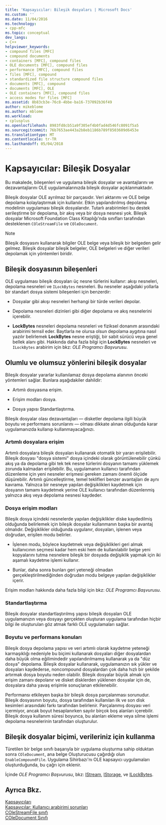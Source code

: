 ```yaml
---
title: 'Kapsayıcılar: Bileşik dosyaları | Microsoft Docs'
ms.custom: ''
ms.date: 11/04/2016
ms.technology:
- cpp-mfc
ms.topic: conceptual
dev_langs:
- C++
helpviewer_keywords:
- compound files [MFC]
- compound documents
- containers [MFC], compound files
- OLE documents [MFC], compound files
- performance [MFC], compound files
- files [MFC], compound
- standardized file structure compound files
- documents [MFC], compound
- documents [MFC], OLE
- OLE containers [MFC], compound files
- access modes for files [MFC]
ms.assetid: 8b83cb3e-76c8-4bbe-ba16-737092b36f49
author: mikeblome
ms.author: mblome
ms.workload:
- cplusplus
ms.openlocfilehash: 8983fd8cb51a9f305ef4b0fad4d546fc8091f5a5
ms.sourcegitcommit: 76b7653ae443a2b8eb1186b789f8503609d6453e
ms.translationtype: MT
ms.contentlocale: tr-TR
ms.lasthandoff: 05/04/2018
---
```

# <a name="containers-compound-files"></a>Kapsayıcılar: Bileşik Dosyalar
Bu makalede, bileşenleri ve uygulama bileşik dosyalar ve avantajlarını ve dezavantajlarını OLE uygulamalarınızda bileşik dosyalar açıklanmaktadır.  
  
 Bileşik dosyalar OLE ayrılmaz bir parçasıdır. Veri aktarımı ve OLE belge depolama kolaylaştırmak için kullanılır. Etkin yapılandırılmış depolama modelinin uygulaması bileşik dosyalarıdır. Tutarlı arabirimleri bu destek serileştirme bir depolama, bir akış veya bir dosya nesnesi yok. Bileşik dosyalar Microsoft Foundation Class Kitaplığı'nda sınıfları tarafından desteklenen `COleStreamFile` ve `COleDocument`.  
  
> [!NOTE]
>  Bileşik dosyasını kullanarak bilgiler OLE belge veya bileşik bir belgeden gelir gelmez. Bileşik dosyalar bileşik belgeler, OLE belgeleri ve diğer verileri depolamak için yöntemleri biridir.  
  
##  <a name="_core_components_of_a_compound_file"></a> Bileşik dosyasının bileşenleri  
 OLE uygulaması bileşik dosyaları üç nesne türlerini kullanır: akışı nesneleri, depolama nesneleri ve `ILockBytes` nesneleri. Bu nesneler aşağıdaki yollarla bir standart dosya sistemi bileşenleri için benzerdir:  
  
-   Dosyalar gibi akışı nesneleri herhangi bir türde verileri depolar.  
  
-   Depolama nesneleri dizinleri gibi diğer depolama ve akış nesnelerini içerebilir.  
  
-   **LockBytes** nesneleri depolama nesneleri ve fiziksel donanım arasındaki arabirimi temsil eder. Baytlarla ne olursa olsun depolama aygıtına nasıl yazılır belirlemek **LockBytes** nesne eriştiği, bir sabit sürücü veya genel bellek alanı gibi. Hakkında daha fazla bilgi için **LockBytes** nesneleri ve `ILockBytes` arabirim için bkz: *OLE Programcı Başvurusu*.  
  
##  <a name="_core_advantages_and_disadvantages_of_compound_files"></a> Olumlu ve olumsuz yönlerini bileşik dosyalar  
 Bileşik dosyalar yararlar kullanılamaz dosya depolama alanının önceki yöntemleri sağlar. Bunlara aşağıdakiler dahildir:  
  
-   Artımlı dosyasına erişim.  
  
-   Erişim modları dosya.  
  
-   Dosya yapısı Standartlaştırma.  
  
 Bileşik dosyalar olası dezavantajları — disketler depolama ilgili büyük boyutu ve performans sorunlarını — olması dikkate alınan olduğunda karar uygulamanızda kullanıp kullanmayacağınızı.  
  
###  <a name="_core_incremental_access_to_files"></a> Artımlı dosyalara erişim  
 Artımlı dosyalara bileşik dosyaları kullanarak otomatik bir yararı erişilebilir. Bileşik dosyası "dosya sistemi" dosya içindeki olarak görüntülenebilir çünkü akış ya da depolama gibi tek tek nesne türlerini dosyanın tamamı yüklemek zorunda kalmadan erişilebilir. Bu, uygulamanın kullanıcı tarafından düzenleme için yeni nesneler erişmesi gereken zamanı önemli ölçüde düşürebilir. Artımlı güncelleştirme, temel teklifleri benzer avantajları de aynı kavrama. Yalnızca bir nesneye yapılan değişiklikleri kaydetmek için dosyanın tamamı kaydetmek yerine OLE kullanıcı tarafından düzenlenmiş yalnızca akış veya depolama nesnesi kaydeder.  
  
###  <a name="_core_file_access_modes"></a> Dosya erişim modları  
 Bileşik dosya içindeki nesnelerde yapılan değişiklikler diske kaydedilmiş olduğunda belirlemek için bileşik dosyalar kullanmanın başka bir avantaj olmalıdır. Değişiklikler olduğunda uygulanır, dosyaları, işlenen veya doğrudan, erişilen modu belirler.  
  
-   İşlenen modu, böylece kaydetmek veya değişiklikleri geri almak kullanıcının seçmesi kadar hem eski hem de kullanılabilir belge yeni kopyalarını tutma nesnelere bileşik bir dosyada değişiklik yapmak için iki aşamalı kaydetme işlemi kullanır.  
  
-   Bunlar, daha sonra bunları geri yeteneği olmadan gerçekleştirilmediğinden doğrudan modu belgeye yapılan değişiklikler içerir.  
  
 Erişim modları hakkında daha fazla bilgi için bkz: *OLE Programcı Başvurusu*.  
  
###  <a name="_core_standardization"></a> Standartlaştırma  
 Bileşik dosyalar standartlaştırılmış yapısı bileşik dosyaları OLE uygulamanızın veya dosyayı gerçekten oluşturan uygulama tarafından hiçbir bilgi ile oluşturulan göz atmak farklı OLE uygulamaları sağlar.  
  
###  <a name="_core_size_and_performance_considerations"></a> Boyutu ve performans konuları  
 Bileşik dosya depolama yapısı ve veri artımlı olarak kaydetme yeteneği karmaşıklığı nedeniyle bu biçimi kullanarak dosyaları diğer dosyalardan daha büyük olma eğilimindedir yapılandırılmamış kullanarak ya da "düz dosya" depolama. Bileşik dosyalar kullanarak, uygulamanızın sık yükler ve dosyaları kaydederse, noncompound dosyalardan çok daha hızlı bir şekilde artırmak dosya boyutu neden olabilir. Bileşik dosyalar büyük almak için erişim zamanı depolanır ve disket disklerden yüklenen dosyalar için de, dosyalara daha yavaş erişimle sonuçlanan etkilenebilir.  
  
 Performansı etkileyen başka bir bileşik dosya parçalanması sorunudur. Bileşik dosyasının boyutu, dosya tarafından kullanılan ilk ve son disk kesimleri arasındaki farkı tarafından belirlenir. Parçalanmış dosyası veri içermiyor, ancak boyut hesaplanırken sayılır birçok boş alanları içerebilir. Bileşik dosya kullanım süresi boyunca, bu alanları ekleme veya silme işlemi depolama nesnelerinin tarafından oluşturulur.  
  
##  <a name="_core_using_compound_files_format_for_your_data"></a> Bileşik dosyalar biçimi, verileriniz için kullanma  
 Türetilen bir belge sınıfı başarıyla bir uygulama oluşturma sahip olduktan sonra `COleDocument`, ana belge Oluşturucusu çağırdığı olun `EnableCompoundFile`. Uygulama Sihirbazı'nı OLE kapsayıcı uygulamaları oluşturduğunda, bu çağrı için eklenir.  
  
 İçinde *OLE Programcı Başvurusu*, bkz: [IStream](http://msdn.microsoft.com/library/windows/desktop/aa380034), [IStorage](http://msdn.microsoft.com/library/windows/desktop/aa380015), ve [ILockBytes](http://msdn.microsoft.com/library/windows/desktop/aa379238).  
  
## <a name="see-also"></a>Ayrıca Bkz.  
 [Kapsayıcıları](../mfc/containers.md)   
 [Kapsayıcılar: Kullanıcı arabirimi sorunları](../mfc/containers-user-interface-issues.md)   
 [COleStreamFile sınıfı](../mfc/reference/colestreamfile-class.md)   
 [COleDocument Sınıfı](../mfc/reference/coledocument-class.md)
